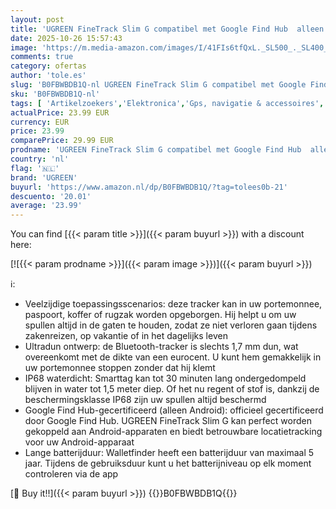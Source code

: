 ```yaml
---
layout: post
title: 'UGREEN FineTrack Slim G compatibel met Google Find Hub  alleen Android   5 jaar batterijduur  IP68 1 7 mm portemonneezoeker voor paspoort  bagage  smarttag compatibel met Pixel 10/Galaxy S25 enz.'
date: 2025-10-26 15:57:43
image: 'https://m.media-amazon.com/images/I/41FIs6tfQxL._SL500_._SL400_.jpg'
comments: true
category: ofertas
author: 'tole.es'
slug: 'B0FBWBDB1Q-nl UGREEN FineTrack Slim G compatibel met Google Find Hub...'
sku: 'B0FBWBDB1Q-nl'
tags: [ 'Artikelzoekers','Elektronica','Gps, navigatie & accessoires','ugreen','🇳🇱', ]
actualPrice: 23.99 EUR
currency: EUR
price: 23.99
comparePrice: 29.99 EUR
prodname: 'UGREEN FineTrack Slim G compatibel met Google Find Hub  alleen Android   5 jaar batterijduur  IP68 1 7 mm portemonneezoeker voor paspoort  bagage  smarttag compatibel met Pixel 10/Galaxy S25 enz.'
country: 'nl'
flag: '🇳🇱'
brand: 'UGREEN'
buyurl: 'https://www.amazon.nl/dp/B0FBWBDB1Q/?tag=tolees0b-21'
descuento: '20.01'
average: '23.99'
---
```


You can find [{{< param title >}}]({{< param buyurl >}}) with a discount here:

[![{{< param prodname >}}]({{< param image >}})]({{< param buyurl >}})

ℹ️:

- Veelzijdige toepassingsscenarios: deze tracker kan in uw portemonnee, paspoort, koffer of rugzak worden opgeborgen. Hij helpt u om uw spullen altijd in de gaten te houden, zodat ze niet verloren gaan tijdens zakenreizen, op vakantie of in het dagelijks leven
- Ultradun ontwerp: de Bluetooth-tracker is slechts 1,7 mm dun, wat overeenkomt met de dikte van een eurocent. U kunt hem gemakkelijk in uw portemonnee stoppen zonder dat hij klemt
- IP68 waterdicht: Smarttag kan tot 30 minuten lang ondergedompeld blijven in water tot 1,5 meter diep. Of het nu regent of stof is, dankzij de beschermingsklasse IP68 zijn uw spullen altijd beschermd
- Google Find Hub-gecertificeerd (alleen Android): officieel gecertificeerd door Google Find Hub. UGREEN FineTrack Slim G kan perfect worden gekoppeld aan Android-apparaten en biedt betrouwbare locatietracking voor uw Android-apparaat
- Lange batterijduur: Walletfinder heeft een batterijduur van maximaal 5 jaar. Tijdens de gebruiksduur kunt u het batterijniveau op elk moment controleren via de app

[🛒 Buy it!!]({{< param buyurl >}})
{{<world>}}B0FBWBDB1Q{{</world>}}
